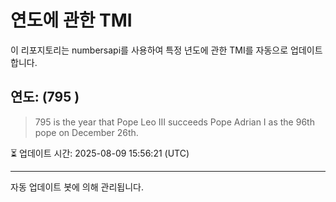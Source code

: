 
# 연도에 관한 TMI

이 리포지토리는 numbersapi를 사용하여 특정 년도에 관한 TMI를 자동으로 업데이트합니다.

## 연도: (795 )
> 795 is the year that Pope Leo III succeeds Pope Adrian I as the 96th pope on December 26th.

⏳ 업데이트 시간: 2025-08-09 15:56:21 (UTC)

---
자동 업데이트 봇에 의해 관리됩니다.
